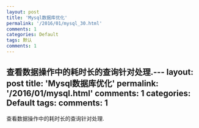 ```yaml
---
layout: post
title: 'Mysql数据库优化'
permalink: '/2016/01/mysql_30.html'
comments: 1
categories: Default
tags: 默认
comments: 1
---
```

查看数据操作中的耗时长的查询针对处理.---
layout: post
title: 'Mysql数据库优化'
permalink: '/2016/01/mysql.html'
comments: 1
categories: Default
tags: 
comments: 1
---
查看数据操作中的耗时长的查询针对处理.